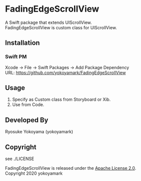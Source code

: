 # FadingEdgeScrollView
A Swift package that extends UIScrollView.  
FadingEdgeScrollView is custom class for UIScrollView.  

## Installation
### Swift PM
Xcode -> File -> Swift Packages -> Add Package Dependency  
URL: https://github.com/yokoyamark/FadingEdgeScrollView  

## Usage
1. Specify as Custom class from Storyboard or Xib.  
2. Use from Code.  

## Developed By
Ryosuke Yokoyama (yokoyamark)  

## Copyright
see ./LICENSE

FadingEdgeScrollView is released under the [Apache License 2.0](https://github.com/yokoyamark/FadingEdgeScrollView/blob/master/LICENSE).  
Copyright 2020 yokoyamark  
